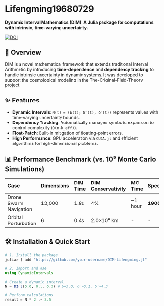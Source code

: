 # Lifengming19680729

**Dynamic Interval Mathematics (DIM): A Julia package for computations with intrinsic, time-varying uncertainty.**

[![DOI](https://zenodo.org/badge/DOI/10.5281/zenodo.7891010.svg)](https://doi.org/10.5281/zenodo.7891010) <!-- (可选) -->

## 🚀 Overview

DIM is a novel mathematical framework that extends traditional Interval Arithmetic by introducing **time-dependence** and **dependency tracking** to handle intrinsic uncertainty in dynamic systems. It was developed to support the cosmological modeling in the [The-Original-Field-Theory](https://github.com/your-username/The-Original-Field-Theory) project.

## ✨ Features

- **Dynamic Intervals**: `N(t) = (b(t); δ⁻(t), δ⁺(t))` represents values with time-varying uncertainty bounds.
- **Dependency Tracking**: Automatically manages symbolic expansion to control complexity (`O(n·k_eff)`).
- **Float-Patch**: Built-in mitigation of floating-point errors.
- **High Performance**: GPU acceleration via `CUDA.jl` and efficient algorithms for high-dimensional problems.

## 📊 Performance Benchmark (vs. 10⁵ Monte Carlo Simulations)
| Case | Dimensions | DIM Time | DIM Conservativity | MC Time | Speedup |
| :--- | :--- | :--- | :--- | :--- | :--- |
| Drone Swarm Navigation | 12,000 | 1.8s | 4% | ~1 hour | **1900x** |
| Orbital Perturbation | 6 | 0.4s | 2.0×10⁶ km | - | - |

## 🛠️ Installation & Quick Start

```julia
# 1. Install the package
julia> ] add "https://github.com/your-username/DIM-Lifengming.jl"

# 2. Import and use
using DynamicIntervals

# Create a dynamic interval
N = DInt(5.0, 0.1, 0.3) # b=5.0, δ⁻=0.1, δ⁺=0.3

# Perform calculations
result = N * 2 .+ 3.5
